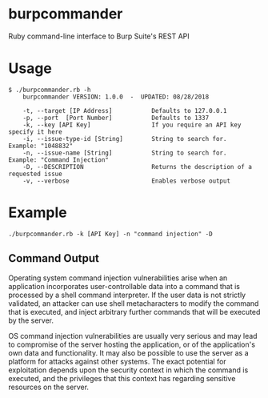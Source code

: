 # burpcommander
Ruby command-line interface to Burp Suite's REST API

# Usage
	$ ./burpcommander.rb -h               
		burpcommander VERSION: 1.0.0  -  UPDATED: 08/28/2018                            

    	-t, --target [IP Address]           Defaults to 127.0.0.1                   
   		-p, --port  [Port Number]           Defaults to 1337                        
   		-k, --key [API Key]                 If you require an API key specify it here
    	-i, --issue-type-id [String]        String to search for.  Example: "1048832"
    	-n, --issue-name [String]           String to search for.  Example: "Command Injection"
    	-D, --DESCRIPTION                   Returns the description of a requested issue
    	-v, --verbose                       Enables verbose output                  


# Example
	./burpcommander.rb -k [API Key] -n "command injection" -D

## Command Output
<p>Operating system command injection vulnerabilities arise when an application incorporates user-controllable data into a command that is processed by a shell command interpreter. If the user data is not strictly validated, an attacker can use shell metacharacters to modify the command that is executed, and inject arbitrary further commands that will be executed by the server.</p> 
<p>OS command injection vulnerabilities are usually very serious and may lead to compromise of the server hosting the application, or of the application's own data and functionality. It may also be possible to use the server as a platform for attacks against other systems. The exact potential for exploitation depends upon the security context in which the command is executed, and the privileges that this context has regarding sensitive resources on the server.</p>                                

